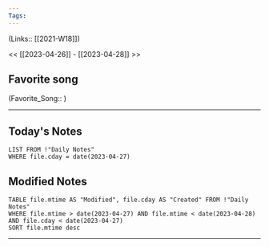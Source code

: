 ```yaml
---
Tags:
---
```

(Links:: [[2021-W18]])

<< [[2023-04-26]] - [[2023-04-28]] >>
## Favorite song
(Favorite_Song:: )

___
## Today's Notes
```dataview
LIST FROM !"Daily Notes"
WHERE file.cday = date(2023-04-27)
```
## Modified Notes
```dataview
TABLE file.mtime AS "Modified", file.cday AS "Created" FROM !"Daily Notes" 
WHERE file.mtime > date(2023-04-27) AND file.mtime < date(2023-04-28) AND file.cday < date(2023-04-27)
SORT file.mtime desc
```
___
